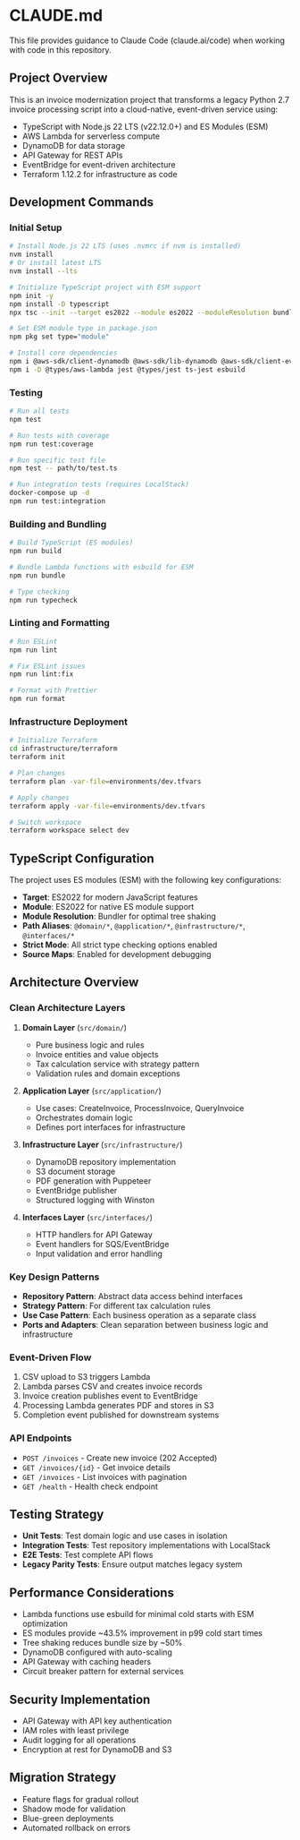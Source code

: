 # CLAUDE.md

This file provides guidance to Claude Code (claude.ai/code) when working with code in this repository.

## Project Overview

This is an invoice modernization project that transforms a legacy Python 2.7 invoice processing script into a cloud-native, event-driven service using:

- TypeScript with Node.js 22 LTS (v22.12.0+) and ES Modules (ESM)
- AWS Lambda for serverless compute
- DynamoDB for data storage
- API Gateway for REST APIs
- EventBridge for event-driven architecture
- Terraform 1.12.2 for infrastructure as code

## Development Commands

### Initial Setup

```bash
# Install Node.js 22 LTS (uses .nvmrc if nvm is installed)
nvm install
# Or install latest LTS
nvm install --lts

# Initialize TypeScript project with ESM support
npm init -y
npm install -D typescript
npx tsc --init --target es2022 --module es2022 --moduleResolution bundler --strict

# Set ESM module type in package.json
npm pkg set type="module"

# Install core dependencies
npm i @aws-sdk/client-dynamodb @aws-sdk/lib-dynamodb @aws-sdk/client-eventbridge @aws-sdk/client-s3
npm i -D @types/aws-lambda jest @types/jest ts-jest esbuild
```

### Testing

```bash
# Run all tests
npm test

# Run tests with coverage
npm run test:coverage

# Run specific test file
npm test -- path/to/test.ts

# Run integration tests (requires LocalStack)
docker-compose up -d
npm run test:integration
```

### Building and Bundling

```bash
# Build TypeScript (ES modules)
npm run build

# Bundle Lambda functions with esbuild for ESM
npm run bundle

# Type checking
npm run typecheck
```

### Linting and Formatting

```bash
# Run ESLint
npm run lint

# Fix ESLint issues
npm run lint:fix

# Format with Prettier
npm run format
```

### Infrastructure Deployment

```bash
# Initialize Terraform
cd infrastructure/terraform
terraform init

# Plan changes
terraform plan -var-file=environments/dev.tfvars

# Apply changes
terraform apply -var-file=environments/dev.tfvars

# Switch workspace
terraform workspace select dev
```

## TypeScript Configuration

The project uses ES modules (ESM) with the following key configurations:

- **Target**: ES2022 for modern JavaScript features
- **Module**: ES2022 for native ES module support
- **Module Resolution**: Bundler for optimal tree shaking
- **Path Aliases**: `@domain/*`, `@application/*`, `@infrastructure/*`, `@interfaces/*`
- **Strict Mode**: All strict type checking options enabled
- **Source Maps**: Enabled for development debugging

## Architecture Overview

### Clean Architecture Layers

1. **Domain Layer** (`src/domain/`)
   - Pure business logic and rules
   - Invoice entities and value objects
   - Tax calculation service with strategy pattern
   - Validation rules and domain exceptions

2. **Application Layer** (`src/application/`)
   - Use cases: CreateInvoice, ProcessInvoice, QueryInvoice
   - Orchestrates domain logic
   - Defines port interfaces for infrastructure

3. **Infrastructure Layer** (`src/infrastructure/`)
   - DynamoDB repository implementation
   - S3 document storage
   - PDF generation with Puppeteer
   - EventBridge publisher
   - Structured logging with Winston

4. **Interfaces Layer** (`src/interfaces/`)
   - HTTP handlers for API Gateway
   - Event handlers for SQS/EventBridge
   - Input validation and error handling

### Key Design Patterns

- **Repository Pattern**: Abstract data access behind interfaces
- **Strategy Pattern**: For different tax calculation rules
- **Use Case Pattern**: Each business operation as a separate class
- **Ports and Adapters**: Clean separation between business logic and infrastructure

### Event-Driven Flow

1. CSV upload to S3 triggers Lambda
2. Lambda parses CSV and creates invoice records
3. Invoice creation publishes event to EventBridge
4. Processing Lambda generates PDF and stores in S3
5. Completion event published for downstream systems

### API Endpoints

- `POST /invoices` - Create new invoice (202 Accepted)
- `GET /invoices/{id}` - Get invoice details
- `GET /invoices` - List invoices with pagination
- `GET /health` - Health check endpoint

## Testing Strategy

- **Unit Tests**: Test domain logic and use cases in isolation
- **Integration Tests**: Test repository implementations with LocalStack
- **E2E Tests**: Test complete API flows
- **Legacy Parity Tests**: Ensure output matches legacy system

## Performance Considerations

- Lambda functions use esbuild for minimal cold starts with ESM optimization
- ES modules provide ~43.5% improvement in p99 cold start times
- Tree shaking reduces bundle size by ~50%
- DynamoDB configured with auto-scaling
- API Gateway with caching headers
- Circuit breaker pattern for external services

## Security Implementation

- API Gateway with API key authentication
- IAM roles with least privilege
- Audit logging for all operations
- Encryption at rest for DynamoDB and S3

## Migration Strategy

- Feature flags for gradual rollout
- Shadow mode for validation
- Blue-green deployments
- Automated rollback on errors
